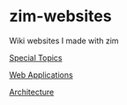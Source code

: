 # zim-websites
Wiki websites I made with zim

[Special Topics](https://kenny-designs.github.io/zim-websites/special-topics/Day_1.html)

[Web Applications](https://kenny-designs.github.io/zim-websites/web-apps/Introduction.html)

[Architecture](https://kenny-designs.github.io/zim-websites/architecture/Day_1.html)
